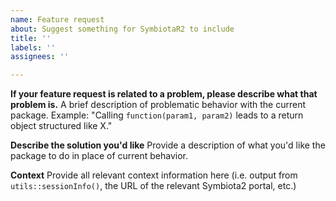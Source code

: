 ```yaml
---
name: Feature request
about: Suggest something for SymbiotaR2 to include
title: ''
labels: ''
assignees: ''

---
```


**If your feature request is related to a problem, please describe what that problem is.**
A brief description of problematic behavior with the current package. Example: "Calling `function(param1, param2)` leads to a return object structured like X."

**Describe the solution you'd like**
Provide a description of what you'd like the package to do in place of current behavior.

**Context**
Provide all relevant context information here (i.e. output from `utils::sessionInfo()`, the URL of the relevant Symbiota2 portal, etc.)

